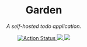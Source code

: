 <div align="center">
  <h1>Garden</h1>
  <i>A self-hosted todo application. </i>

<p>
    <a href="https://github.com/cqroot/garden/actions">
      <img src="https://github.com/cqroot/garden/workflows/test/badge.svg" alt="Action Status" />
    </a>
    <a href="https://github.com/cqroot/garden/blob/main/LICENSE">
      <img src="https://img.shields.io/github/license/cqroot/garden" />
    </a>
    <a href="https://github.com/cqroot/garden/issues">
      <img src="https://img.shields.io/github/issues/cqroot/garden" />
    </a>
  </p>
</div>
